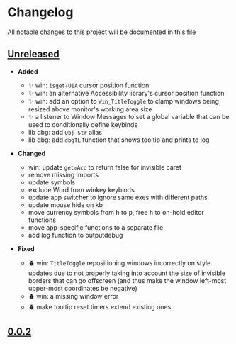 # Changelog
All notable changes to this project will be documented in this file

[unreleased]: https://github.com/eugenesvk/Win.ahk/compare/0.0.2...HEAD
## [Unreleased]
<!-- - __Added__ -->
  <!-- + :sparkles:  -->
  <!-- new features -->
<!-- - __Changed__ -->
  <!-- +   -->
  <!-- changes in existing functionality -->
<!-- - __Fixed__ -->
  <!-- + :beetle:  -->
  <!-- bug fixes -->
<!-- - __Deprecated__ -->
  <!-- + :poop:  -->
  <!-- soon-to-be removed features -->
<!-- - __Removed__ -->
  <!-- + :wastebasket:  -->
  <!-- now removed features -->
<!-- - __Security__ -->
  <!-- + :lock:  -->
  <!-- vulnerabilities -->

- __Added__
  + :sparkles: win: `isget⎀UIA` cursor position function
  + :sparkles: win: an alternative Accessibility library's cursor position function
  + :sparkles: win: add an option to `Win_TitleToggle` to clamp windows being resized above monitor's working area size
  + :sparkles: a listener to Window Messages to set a global variable that can be used to conditionally define keybinds
  + lib dbg: add `Obj→Str` alias
  + lib dbg: add `dbgTL` function that shows tooltip and prints to log

- __Changed__
  + win: update `get⎀Acc` to return false for invisible caret
  + remove missing imports
  + update symbols
  + exclude Word from winkey keybinds
  + update app switcher to ignore same exes with different paths
  + update mouse hide on kb
  + move currency symbols from <kbd>h</kbd> to <kbd>p</kbd>, free <kbd>h</kbd> to on-hold editor functions
  + move app-specific functions to a separate file
  + add log function to outputdebug

- __Fixed__
  + :beetle: win: `TitleToggle` repositioning windows incorrectly on style updates due to not properly taking into account the size of invisible borders that can go offscreen (and thus make the window left-most upper-most coordinates be negative)
  + :beetle: win: a missing window error
  + :beetle: make tooltip reset timers extend existing ones

[0.0.2]: https://github.com/eugenesvk/Win.ahk/releases/tag/0.0.2
## [0.0.2]

